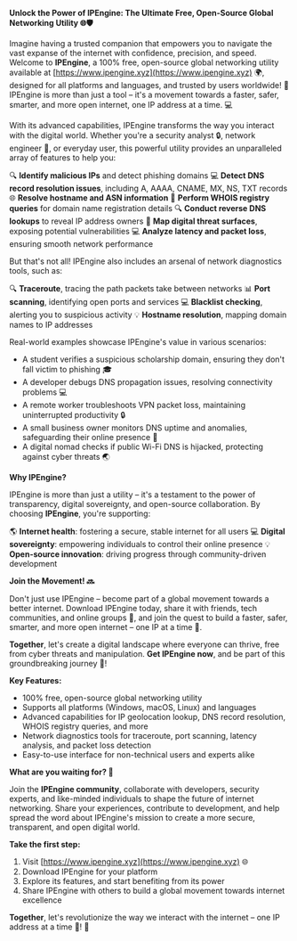 **Unlock the Power of IPEngine: The Ultimate Free, Open-Source Global Networking Utility 🌐🛡️**

Imagine having a trusted companion that empowers you to navigate the vast expanse of the internet with confidence, precision, and speed. Welcome to **IPEngine**, a 100% free, open-source global networking utility available at [https://www.ipengine.xyz](https://www.ipengine.xyz) 🌍, designed for all platforms and languages, and trusted by users worldwide! 🔗 IPEngine is more than just a tool – it's a movement towards a faster, safer, smarter, and more open internet, one IP address at a time. 💻

With its advanced capabilities, IPEngine transforms the way you interact with the digital world. Whether you're a security analyst 🔒, network engineer 📡, or everyday user, this powerful utility provides an unparalleled array of features to help you:

🔍 **Identify malicious IPs** and detect phishing domains
💻 **Detect DNS record resolution issues**, including A, AAAA, CNAME, MX, NS, TXT records
🌐 **Resolve hostname and ASN information**
📡 **Perform WHOIS registry queries** for domain name registration details
🔍 **Conduct reverse DNS lookups** to reveal IP address owners
🚀 **Map digital threat surfaces**, exposing potential vulnerabilities
💻 **Analyze latency and packet loss**, ensuring smooth network performance

But that's not all! IPEngine also includes an arsenal of network diagnostics tools, such as:

🔍 **Traceroute**, tracing the path packets take between networks
📊 **Port scanning**, identifying open ports and services
💻 **Blacklist checking**, alerting you to suspicious activity
💡 **Hostname resolution**, mapping domain names to IP addresses

Real-world examples showcase IPEngine's value in various scenarios:

* A student verifies a suspicious scholarship domain, ensuring they don't fall victim to phishing 🎓
* A developer debugs DNS propagation issues, resolving connectivity problems 💻
* A remote worker troubleshoots VPN packet loss, maintaining uninterrupted productivity 🔒
* A small business owner monitors DNS uptime and anomalies, safeguarding their online presence 🏢
* A digital nomad checks if public Wi-Fi DNS is hijacked, protecting against cyber threats 🌏

**Why IPEngine?**

IPEngine is more than just a utility – it's a testament to the power of transparency, digital sovereignty, and open-source collaboration. By choosing **IPEngine**, you're supporting:

🌎 **Internet health**: fostering a secure, stable internet for all users
💻 **Digital sovereignty**: empowering individuals to control their online presence
💡 **Open-source innovation**: driving progress through community-driven development

**Join the Movement! 🔜**

Don't just use IPEngine – become part of a global movement towards a better internet. Download IPEngine today, share it with friends, tech communities, and online groups 📢, and join the quest to build a faster, safer, smarter, and more open internet – one IP at a time 🔗.

**Together**, let's create a digital landscape where everyone can thrive, free from cyber threats and manipulation. **Get IPEngine now**, and be part of this groundbreaking journey 🚀!

**Key Features:**

* 100% free, open-source global networking utility
* Supports all platforms (Windows, macOS, Linux) and languages
* Advanced capabilities for IP geolocation lookup, DNS record resolution, WHOIS registry queries, and more
* Network diagnostics tools for traceroute, port scanning, latency analysis, and packet loss detection
* Easy-to-use interface for non-technical users and experts alike

**What are you waiting for? 🤔**

Join the **IPEngine community**, collaborate with developers, security experts, and like-minded individuals to shape the future of internet networking. Share your experiences, contribute to development, and help spread the word about IPEngine's mission to create a more secure, transparent, and open digital world.

**Take the first step:**

1. Visit [https://www.ipengine.xyz](https://www.ipengine.xyz) 🌐
2. Download IPEngine for your platform
3. Explore its features, and start benefiting from its power
4. Share IPEngine with others to build a global movement towards internet excellence

**Together**, let's revolutionize the way we interact with the internet – one IP address at a time 🔗! 🚀